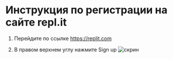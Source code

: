 # Инструкция по регистрации на сайте repl.it 

1. Перейдите по ссылке https://replit.com

2. В правом верхнем углу нажмите Sign up ![скрин](https://drive.google.com/file/d/13NvkpYUYa_-VEFvdNVSYy-qdjgWI8K1f/view?usp=sharing) 
